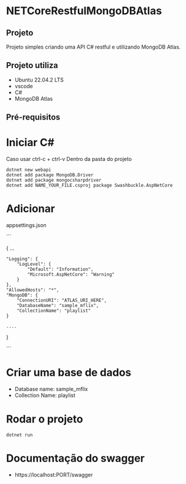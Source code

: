 # NETCoreRestfulMongoDBAtlas

## Projeto

Projeto simples criando uma API C# restful e utilizando MongoDB Atlas.

## Projeto utiliza
- Ubuntu 22.04.2 LTS
- vscode
- C#
- MongoDB Atlas

## Pré-requisitos
#  Iniciar C#

Caso usar ctrl-c + ctrl-v
Dentro da pasta do projeto
```
dotnet new webapi
dotnet add package MongoDB.Driver
dotnet add package mongocsharpdriver
dotnet add NAME_YOUR_FILE.csproj package Swashbuckle.AspNetCore
```

# Adicionar
appsettings.json

´´´

{
    ...
    
    "Logging": {
        "LogLevel": {
            "Default": "Information",
            "Microsoft.AspNetCore": "Warning"
        }
    },
    "AllowedHosts": "*",
    "MongoDB": {
        "ConnectionURI": "ATLAS_URI_HERE",
        "DatabaseName": "sample_mflix",
        "CollectionName": "playlist"
    }

    ....
}


´´´

# Criar uma base de dados
- Database name: sample_mflix
- Collection Name:  playlist

# Rodar o projeto

```
dotnet run
```

# Documentação do swagger

- https://localhost:PORT/swagger